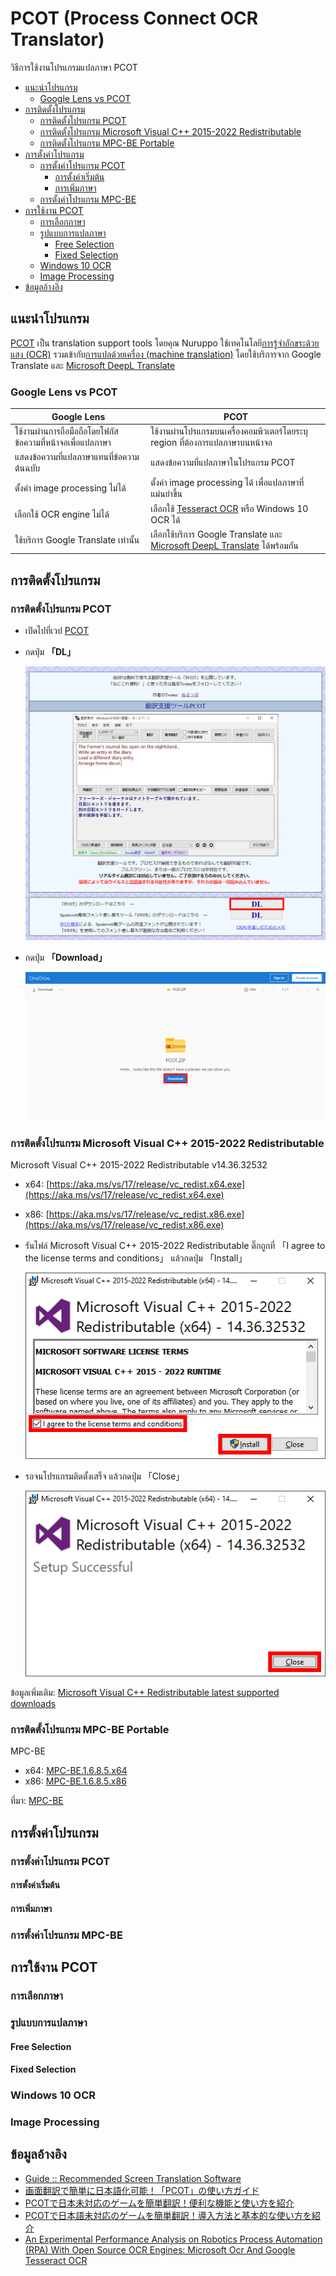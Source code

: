 # PCOT (Process Connect OCR Translator)
วิธีการใช้งานโปรแกรมแปลภาษา PCOT

 - [แนะนำโปรแกรม](#แนะนำโปรแกรม)
   - [Google Lens vs PCOT](#google-lens-vs-pcot)
 - [การติดตั้งโปรแกรม](#การติดตั้งโปรแกรม)
   - [การติดตั้งโปรแกรม PCOT](#การติดตั้งโปรแกรม-pcot)
   - [การติดตั้งโปรแกรม Microsoft Visual C++ 2015-2022 Redistributable](#การติดตั้งโปรแกรม-microsoft-visual-c-2015-2022-redistributable)
   - [การติดตั้งโปรแกรม MPC-BE Portable](#การติดตั้งโปรแกรม-mpc-be-portable)
 - [การตั้งค่าโปรแกรม](#การตั้งค่าโปรแกรม)
   - [การตั้งค่าโปรแกรม PCOT](#การตั้งค่าโปรแกรม-pcot)
     - [การตั้งค่าเริ่มต้น](#การตั้งค่าเริ่มต้น)
     - [การเพิ่มภาษา](#การเพิ่มภาษา)
   - [การตั้งค่าโปรแกรม MPC-BE](#การตั้งค่าโปรแกรม-mpc-be)
 - [การใช้งาน PCOT](#การใช้งาน-pcot)
   - [การเลือกภาษา](#การเลือกภาษา)
   - [รูปแบบการแปลภาษา](#รูปแบบการแปลภาษา)
     - [Free Selection](#free-selection)
     - [Fixed Selection](#fixed-selection)
   - [Windows 10 OCR](#windows-10-ocr)
   - [Image Processing](#image-processing)
 - [ข้อมูลอ้างอิง](#ข้อมูลอ้างอิง)

## แนะนำโปรแกรม

[PCOT](http://www.gc-net.jp/s_54/) เป็น translation support tools โดยคุณ Nuruppo ใช้เทคโนโลยี[การรู้จำอักขระด้วยแสง (OCR)](https://th.wikipedia.org/wiki/การรู้จำอักขระด้วยแสง) รวมเข้ากับ[การแปลด้วยเครื่อง (machine translation)](https://th.wikipedia.org/wiki/การแปลด้วยเครื่อง) โดยใช้บริการจาก Google Translate และ [Microsoft DeepL Translate](https://www.deepl.com/en/windows-app/)

### Google Lens vs PCOT

|Google Lens|PCOT|
|-|-|
|ใช้งานผ่านการถือมือถือโดยโฟกัสข้อความที่หน้าจอเพื่อแปลภาษา|ใช้งานผ่านโปรแกรมบนเครื่องคอมพิวเตอร์โดยระบุ region ที่ต้องการแปลภาษาบนหน้าจอ|
|แสดงข้อความที่แปลภาษาแทนที่ข้อความต้นฉบับ|แสดงข้อความที่แปลภาษาในโปรแกรม PCOT|
|ตั้งค่า image processing ไม่ได้|ตั้งค่า image processing ได้ เพื่อแปลภาษาที่แม่นยำขึ้น|
|เลือกใช้ OCR engine ไม่ได้|เลือกใช้ [Tesseract OCR](https://github.com/tesseract-ocr/tesseract) หรือ Windows 10 OCR ได้|
|ใช้บริการ Google Translate เท่านั้น|เลือกใช้บริการ Google Translate และ [Microsoft DeepL Translate](https://www.deepl.com/en/windows-app/) ได้พร้อมกัน|

## การติดตั้งโปรแกรม

### การติดตั้งโปรแกรม PCOT

 - เปิดไปที่เวป [PCOT](http://www.gc-net.jp/s_54/)
 - กดปุ่ม **「DL」**
   
   ![PCOT_01_Download_01_Button](Pictures/PCOT_01_Download_01_Button.png)
 - กดปุ่ม **「Download」**
   
   ![PCOT_01_Download_02_Button](Pictures/PCOT_01_Download_02_Button.png)

### การติดตั้งโปรแกรม Microsoft Visual C++ 2015-2022 Redistributable

Microsoft Visual C++ 2015-2022 Redistributable v14.36.32532
 - x64: [https://aka.ms/vs/17/release/vc_redist.x64.exe](https://aka.ms/vs/17/release/vc_redist.x64.exe)
 - x86: [https://aka.ms/vs/17/release/vc_redist.x86.exe](https://aka.ms/vs/17/release/vc_redist.x86.exe)

 - รันไฟล์ Microsoft Visual C++ 2015-2022 Redistributable ติ๊กถูกที่ 「I agree to the license terms and conditions」 แล้วกดปุ่ม 「Install」
   
   ![Microsoft_01_Setup_01](Pictures/Microsoft_01_Setup_01.png)
 - รอจนโปรแกรมติดตั้งเสร็จ แล้วกดปุ่ม 「Close」
   
   ![Microsoft_01_Setup_03](Pictures/Microsoft_01_Setup_03.png)

ข้อมูลเพิ่มเติม: [Microsoft Visual C++ Redistributable latest supported downloads](https://learn.microsoft.com/en-us/cpp/windows/latest-supported-vc-redist?view=msvc-170)

### การติดตั้งโปรแกรม MPC-BE Portable

MPC-BE
 - x64: [MPC-BE.1.6.8.5.x64](https://www.videohelp.com/download/MPC-BE.1.6.8.5.x64.7z)
 - x86: [MPC-BE.1.6.8.5.x86](https://www.videohelp.com/download/MPC-BE.1.6.8.5.x86.7z)

ที่มา: [MPC-BE](https://www.videohelp.com/software/MPC-BE)

## การตั้งค่าโปรแกรม

### การตั้งค่าโปรแกรม PCOT

#### การตั้งค่าเริ่มต้น

#### การเพิ่มภาษา

### การตั้งค่าโปรแกรม MPC-BE

## การใช้งาน PCOT

### การเลือกภาษา

### รูปแบบการแปลภาษา

#### Free Selection

#### Fixed Selection

### Windows 10 OCR

### Image Processing

## ข้อมูลอ้างอิง
 - [Guide :: Recommended Screen Translation Software](https://steamcommunity.com/sharedfiles/filedetails/?id=2847675160)
 - [画面翻訳で簡単に日本語化可能！「PCOT」の使い方ガイド](https://steamcommunity.com/sharedfiles/filedetails/?id=2649183272)
 - [PCOTで日本未対応のゲームを簡単翻訳！便利な機能と使い方を紹介](https://yamachannel-blog.com/game-translation/)
 - [PCOTで日本語未対応のゲームを簡単翻訳！導入方法と基本的な使い方を紹介](https://yamachannel-blog.com/game-translation-pcot/)
 - [An Experimental Performance Analysis on Robotics Process Automation (RPA) With Open Source OCR Engines: Microsoft Ocr And Google Tesseract OCR](https://iopscience.iop.org/article/10.1088/1757-899X/1059/1/012004)
